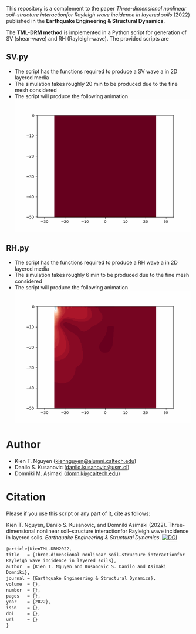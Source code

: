 This repository is a complement to the paper *Three-dimensional nonlinear soil–structure interactionfor Rayleigh wave incidence in layered soils* (2022) published in the **Earthquake Engineering & Structural Dynamics**. 

The **TML-DRM method** is implemented in a Python script for generation of SV (shear-wave) and RH (Rayleigh-wave). The provided scripts are

## SV.py
- The script has the functions required to produce a SV wave a in 2D layered media
- The simulation takes roughly 20 min to be produced due to the fine mesh considered
- The script will produce the following animation ![SV wave](SV.gif)

## RH.py
- The script has the functions required to produce a RH wave a in 2D layered media
- The simulation takes roughly 6 min to be produced due to the fine mesh considered
- The script will produce the following animation ![RH wave](RH.gif)

Author
======

- Kien T. Nguyen (kiennguyen@alumni.caltech.edu)
- Danilo S. Kusanovic (danilo.kusanovic@usm.cl)
- Domniki M. Asimaki  (domniki@caltech.edu)

Citation
========
Please if you use this script or any part of it, cite as follows:

Kien T. Nguyen, Danilo S. Kusanovic, and Domniki Asimaki (2022). Three-dimensional nonlinear soil–structure interactionfor Rayleigh wave incidence in layered soils. *Earthquake Engineering & Structural Dynamics*. [![DOI](https://img.shields.io/badge/DOI-10.1016/j.cma.2009.08.016-green.svg)](https://doi.org/10.1016/j.cma.2009.08.016)

```
@article{KienTML-DRM2022,
title   = {Three-dimensional nonlinear soil–structure interactionfor Rayleigh wave incidence in layered soils},
author  = {Kien T. Nguyen and Kusanovic S. Danilo and Asimaki Domniki},
journal = {Earthquake Engineering & Structural Dynamics},
volume  = {},
number  = {},
pages   = {},
year    = {2022},
issn    = {},
doi     = {},
url     = {}
}
```
